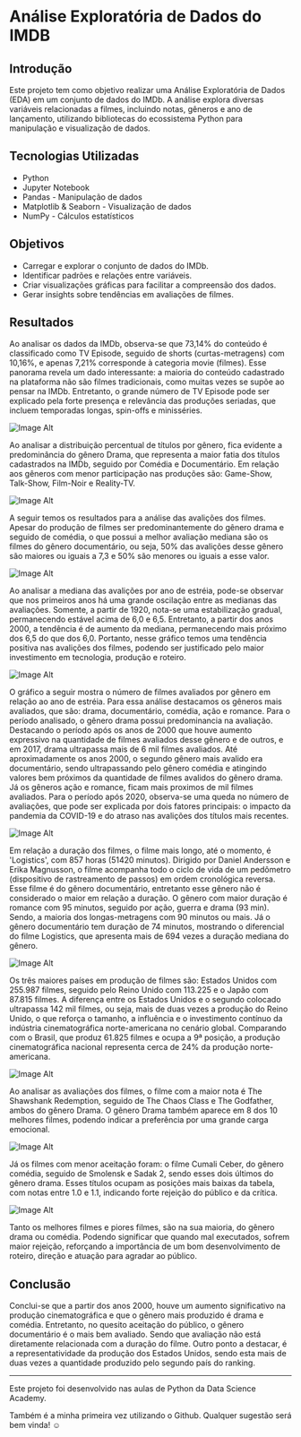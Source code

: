 # Análise Exploratória de Dados do IMDB

## Introdução

Este projeto tem como objetivo realizar uma Análise Exploratória de Dados (EDA) em um conjunto de dados do IMDb. A análise explora diversas variáveis relacionadas a filmes, incluindo notas, gêneros e ano de lançamento, utilizando bibliotecas do ecossistema Python para manipulação e visualização de dados.

## Tecnologias Utilizadas
- Python
- Jupyter Notebook
- Pandas - Manipulação de dados
- Matplotlib & Seaborn - Visualização de dados
- NumPy - Cálculos estatísticos

## Objetivos
- Carregar e explorar o conjunto de dados do IMDb.
- Identificar padrões e relações entre variáveis.
- Criar visualizações gráficas para facilitar a compreensão dos dados.
- Gerar insights sobre tendências em avaliações de filmes.

## Resultados

Ao analisar os dados da IMDb, observa-se que 73,14% do conteúdo é classificado como TV Episode, seguido de shorts (curtas-metragens) com 10,16%, e apenas 7,21% corresponde à categoria movie (filmes). Esse panorama revela um dado interessante: a maioria do conteúdo cadastrado na plataforma não são filmes tradicionais, como muitas vezes se supõe ao pensar na IMDb.
Entretanto, o grande número de TV Episode pode ser explicado pela forte presença e relevância das produções seriadas, que incluem temporadas longas, spin-offs e minisséries.

![Image Alt](https://github.com/YumiiOnoue/IMDB_ExploratoryAnalysis/blob/409f5e54d74fb8199931c7cfd4be76d879d7d179/distribuicao_titulo.png)

Ao analisar a distribuição percentual de títulos por gênero, fica evidente a predominância do gênero Drama, que representa a maior fatia dos títulos cadastrados na IMDb, seguido por Comédia e Documentário. Em relação aos gêneros com menor participação nas produções são: Game-Show, Talk-Show, Film-Noir e Reality-TV.

![Image Alt](https://github.com/YumiiOnoue/IMDB_ExploratoryAnalysis/blob/409f5e54d74fb8199931c7cfd4be76d879d7d179/n_titulos_genero.png)

A seguir temos os resultados para a análise das avalições dos filmes.
Apesar do produção de filmes ser predominantemente do gênero drama e seguido de comédia, o que possui a melhor avaliação mediana são os filmes do gênero documentário, ou seja, 50% das avalições desse gênero são maiores ou iguais a 7,3 e 50% são menores ou iguais a esse valor. 

![Image Alt](https://github.com/YumiiOnoue/IMDB_ExploratoryAnalysis/blob/409f5e54d74fb8199931c7cfd4be76d879d7d179/mediana_avaliacao.png)

Ao analisar a mediana das avalições por ano de estréia, pode-se observar que nos primeiros anos há uma grande oscilação entre as medianas das avaliações. Somente, a partir de 1920, nota-se uma estabilização gradual, permanecendo estável acima de 6,0 e 6,5. Entretanto, a partir dos anos 2000, a tendência é de aumento da mediana, permanecendo mais próximo dos 6,5 do que dos 6,0.
Portanto, nesse gráfico temos uma tendência positiva nas avalições dos filmes, podendo ser justificado pelo maior investimento em tecnologia, produção e roteiro.

![Image Alt](https://github.com/YumiiOnoue/IMDB_ExploratoryAnalysis/blob/409f5e54d74fb8199931c7cfd4be76d879d7d179/mediana_ano_lancamento.png)

O gráfico a seguir mostra o número de filmes avaliados por gênero em relação ao ano de estréia. Para essa análise destacamos os gêneros mais avaliados, que são: drama, documentário, comédia, ação e romance.
Para o período analisado, o gênero drama possui predominancia na avaliação. Destacando o período após os anos de 2000 que houve aumento expressivo na quantidade de filmes avaliados desse gênero e de outros, e em 2017, drama ultrapassa mais de 6 mil filmes avaliados.
Até aproximadamente os anos 2000, o segundo gênero mais avalido era documentário, sendo ultrapassando pelo gênero comédia e atingindo valores bem próximos da quantidade de filmes avalidos do gênero drama. Já os gêneros ação e romance, ficam mais proximos de mil filmes avaliados.
Para o período após 2020, observa-se uma queda no número de avaliações, que pode ser explicada por dois fatores principais: o impacto da pandemia da COVID-19 e do atraso nas avalições dos títulos mais recentes.

![Image Alt](https://github.com/YumiiOnoue/IMDB_ExploratoryAnalysis/blob/409f5e54d74fb8199931c7cfd4be76d879d7d179/numero_filmes_avaliados.png)

Em relação a duração dos filmes, o filme mais longo, até o momento, é 'Logistics', com 857 horas (51420 minutos). Dirigido por Daniel Andersson e Erika Magnusson, o filme acompanha todo o ciclo de vida de um pedômetro (dispositivo de rastreamento de passos) em ordem cronológica reversa. Esse filme é do gênero documentário, entretanto esse gênero não é considerado o maior em relação a duração. 
O gênero com maior duração é romance com 95 minutos, seguido por ação, guerra e drama (93 min). Sendo, a maioria dos longas-metragens com 90 minutos ou mais.
Já o gênero documentário tem duração de 74 minutos, mostrando o diferencial do filme Logistics, que apresenta mais de 694 vezes a duração mediana do gênero.

![Image Alt](https://github.com/YumiiOnoue/IMDB_ExploratoryAnalysis/blob/409f5e54d74fb8199931c7cfd4be76d879d7d179/duracao_genero.png)

Os três maiores países em produção de filmes são: Estados Unidos com 255.987 filmes, seguido pelo Reino Unido com 113.225 e o Japão com 87.815 filmes. A diferença entre os Estados Unidos e o segundo colocado ultrapassa 142 mil filmes, ou seja, mais de duas vezes a produção do Reino Unido, o que reforça o tamanho, a influência e o investimento contínuo da indústria cinematográfica norte-americana no cenário global.
Comparando com o Brasil, que produz 61.825 filmes e ocupa a 9ª posição, a produção cinematográfica nacional representa cerca de 24% da produção norte-americana.

![Image Alt](https://github.com/YumiiOnoue/IMDB_ExploratoryAnalysis/blob/409f5e54d74fb8199931c7cfd4be76d879d7d179/producao_pais.png)

Ao analisar as avaliações dos filmes, o filme com a maior nota é The Shawshank Redemption, seguido de The Chaos Class e The Godfather, ambos do gênero Drama. O gênero Drama também aparece em 8 dos 10 melhores filmes, podendo indicar a preferência por uma grande carga emocional.

![Image Alt](https://github.com/YumiiOnoue/IMDB_ExploratoryAnalysis/blob/cfd333757e27a95a67a8a6019e1e68740895bdec/melhores_filmes.jpeg)

Já os filmes com menor aceitação foram: o filme Cumali Ceber, do gênero comédia, seguido de Smolensk e Sadak 2, sendo esses dois últimos do gênero drama. Esses títulos ocupam as posições mais baixas da tabela, com notas entre 1.0 e 1.1, indicando forte rejeição do público e da crítica.

![Image Alt](https://github.com/YumiiOnoue/IMDB_ExploratoryAnalysis/blob/cfd333757e27a95a67a8a6019e1e68740895bdec/piores_filmes.jpeg)

Tanto os melhores filmes e piores filmes, são na sua maioria, do gênero drama ou comédia. Podendo significar que quando mal executados, sofrem maior rejeição, reforçando a importância de um bom desenvolvimento de roteiro, direção e atuação para agradar ao público.


## Conclusão
Conclui-se que a partir dos anos 2000, houve um aumento significativo na produção cinematográfica e que o gênero mais produzido é drama e comédia. Entretanto, no quesito aceitação do público, o gênero documentário é o mais bem avaliado. Sendo que avaliação não está diretamente relacionada com a duração do filme. Outro ponto a destacar, é a representatividade da produção dos Estados Unidos, sendo esta mais de duas vezes a quantidade produzido pelo segundo país do ranking.

-------------------

Este projeto foi desenvolvido nas aulas de Python da Data Science Academy. 

Também é a minha primeira vez utilizando o Github. Qualquer sugestão será bem vinda! ☺️ 
